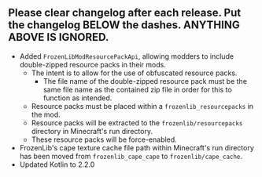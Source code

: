 Please clear changelog after each release.
Put the changelog BELOW the dashes. ANYTHING ABOVE IS IGNORED.
-----------------
- Added `FrozenLibModResourcePackApi`, allowing modders to include double-zipped resource packs in their mods.
  - The intent is to allow for the use of obfuscated resource packs.
    - The file name of the double-zipped resource pack must be the same file name as the contained zip file in order for this to function as intended.
  - Resource packs must be placed within a `frozenlib_resourcepacks` in the mod.
  - Resource packs will be extracted to the `frozenlib/resourcepacks` directory in Minecraft's run directory.
  - These resource packs will be force-enabled.
- FrozenLib's cape texture cache file path within Minecraft's run directory has been moved from `frozenlib_cape_cape` to `frozenlib/cape_cache`.
- Updated Kotlin to 2.2.0
